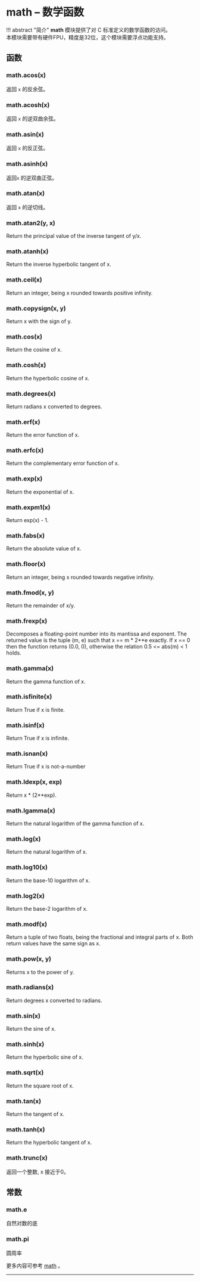 # **math** – 数学函数

!!! abstract "简介"
    **math** 模块提供了对 C 标准定义的数学函数的访问。  
    本模块需要带有硬件FPU，精度是32位，这个模块需要浮点功能支持。

## 函数

### **math.acos(x)**
  返回 ``x`` 的反余弦。

### **math.acosh(x)** 
  返回 ``x`` 的逆双曲余弦。

### **math.asin(x)**
  返回 ``x`` 的反正弦。

### **math.asinh(x)**
  返回``x`` 的逆双曲正弦。

### **math.atan(x)**
  返回 ``x`` 的逆切线。

### **math.atan2(y, x)**
  Return the principal value of the inverse tangent of y/x.

### **math.atanh(x)**
  Return the inverse hyperbolic tangent of x.

### **math.ceil(x)**
  Return an integer, being x rounded towards positive infinity.

### **math.copysign(x, y)** 
  Return x with the sign of y.

### **math.cos(x)**  
  Return the cosine of x.

### **math.cosh(x)**  
  Return the hyperbolic cosine of x.

### **math.degrees(x)**  
  Return radians x converted to degrees.

### **math.erf(x)**  
  Return the error function of x.

### **math.erfc(x)**  
  Return the complementary error function of x.

### **math.exp(x)**  
  Return the exponential of x.

### **math.expm1(x)**  
  Return exp(x) - 1.

### **math.fabs(x)**  
  Return the absolute value of x.

### **math.floor(x)**  
  Return an integer, being x rounded towards negative infinity.

### **math.fmod(x, y)**  
  Return the remainder of x/y.

### **math.frexp(x)**  
  Decomposes a floating-point number into its mantissa and exponent. The returned value is the tuple (m, e) such that x == m * 2**e exactly. If x == 0 then the function returns (0.0, 0), otherwise the relation 0.5 <= abs(m) < 1 holds.

### **math.gamma(x)**  
  Return the gamma function of x.

### **math.isfinite(x)**  
  Return True if x is finite.

### **math.isinf(x)**  
  Return True if x is infinite.

### **math.isnan(x)**  
  Return True if x is not-a-number

### **math.ldexp(x, exp)**  
  Return x * (2**exp).

### **math.lgamma(x)**  
  Return the natural logarithm of the gamma function of x.

### **math.log(x)**  
  Return the natural logarithm of x.

### **math.log10(x)**  
  Return the base-10 logarithm of x.

### **math.log2(x)**  
  Return the base-2 logarithm of x.

### **math.modf(x)**  
  Return a tuple of two floats, being the fractional and integral parts of x. Both return values have the same sign as x.

### **math.pow(x, y)**  
  Returns x to the power of y.

### **math.radians(x)**  
  Return degrees x converted to radians.

### **math.sin(x)**  
  Return the sine of x.

### **math.sinh(x)**  
  Return the hyperbolic sine of x.

### **math.sqrt(x)**  
  Return the square root of x.

### **math.tan(x)**  
  Return the tangent of x.

### **math.tanh(x)**  
  Return the hyperbolic tangent of x.

### **math.trunc(x)**  
  返回一个整数, x 接近于0。

## 常数

### **math.e**  
  自然对数的底

### **math.pi**  
  圆周率

更多内容可参考  [math](https://docs.python.org/3.5/library/math.html?highlight=math#module-math) 。

----------